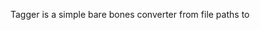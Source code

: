 Tagger is a simple bare bones converter from file paths to <script> and <link> HTML tags.

Usage
=====


Basics
-----

```php
echo $tagger->getScriptTag('myscript.js');
```

```html
<script type="text/javascript" src="myscript.js"></script>
```

```php
echo $tagger->getStylesheetTag('myscript.css');
```

```html
<link href="myscript.css" rel="stylesheet" type="text/css" />
```


Custom Media Type for Stylesheets
-----

```php
$tagger->setStylesheetMediaType('screen');
echo $tagger->getStylesheetTag('myscript.css');
```

```html
<link href="myscript.css" media="screen" rel="stylesheet" type="text/css" />
```


Cache Bust
-----

```php
echo $tagger->getStylesheetTag('myscript.css', "text");
```

$this->assertEquals(
```html
<link href="myscript.css?cb=text" rel="stylesheet" type="text/css" />
```


```php
$tagger->cacheBustKey = 'mtime';
echo $tagger->getScriptTag('myscript.js', 123);
```

$this->assertEquals(
```html
<script type="text/javascript" src="myscript.js?mtime=123"></script>
```


Extension Based Detection
-----

```php
echo $tagger->getTag('myscript.js');
echo $tagger->getTag('myscript.css');
```

```html
<script type="text/javascript" src="myscript.js"></script>
<link href="myscript.css" rel="stylesheet" type="text/css" />
```

